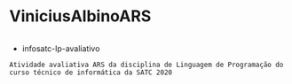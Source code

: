 # ViniciusAlbinoARS

<img src="https://camo.githubusercontent.com/67545d67ea8f4fad92030f7400c333f2b1a9f9c62c8bcec50d6236641a455d46/68747470733a2f2f777777312e736174632e6564752e62722f706f72746169732f61636573736f2f7075626c69632f6173736574732f696d672f6c6f676f536174632e706e67" alt="" data-canonical-src="https://www1.satc.edu.br/portais/acesso/public/assets/img/logoSatc.png" style="max-width:100%;">
                  
* infosatc-lp-avaliativo

`Atividade avaliativa ARS da disciplina de Linguagem de Programação do curso técnico de informática da SATC 2020`
